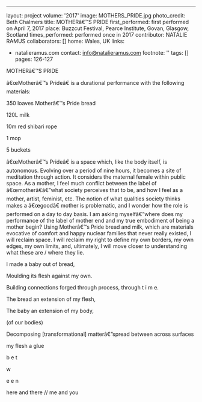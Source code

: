 ---
layout: project
volume: '2017'
image: MOTHERS_PRIDE.jpg
photo_credit: Beth Chalmers
title: MOTHERâ€™S PRIDE
first_performed: first performed on April 7, 2017
place: Buzzcut Festival, Pearce Institute, Govan, Glasgow, Scotland
times_performed: performed once in 2017
contributor: NATALIE RAMUS
collaborators: []
home: Wales, UK
links:
- natalieramus.com
contact: info@natalieramus.com
footnote: ''
tags: []
pages: 126-127



MOTHERâ€™S PRIDE

â€œMotherâ€™s Prideâ€ is a durational performance with the following materials:

350 loaves Motherâ€™s Pride bread

120L milk

10m red shibari rope

1 mop

5 buckets

â€œMotherâ€™s Prideâ€ is a space which, like the body itself, is autonomous. Evolving over a period of nine hours, it becomes a site of meditation through action. It considers the maternal female within public space. As a mother, I feel much conflict between the label of â€œmotherâ€â€”what society perceives that to be, and how I feel as a mother, artist, feminist, etc. The notion of what qualities society thinks makes a â€œgoodâ€ mother is problematic, and I wonder how the role is performed on a day to day basis. I am asking myselfâ€”where does my performance of the label of mother end and my true embodiment of being a mother begin? Using Motherâ€™s Pride bread and milk, which are materials evocative of comfort and happy nuclear families that never really existed, I will reclaim space. I will reclaim my right to define my own borders, my own edges, my own limits, and, ultimately, I will move closer to understanding what these are / where they lie.

I made a baby out of bread,

Moulding its flesh against my own.

Building connections forged through process, through  t i m e.

The bread an extension of my flesh,

The baby an extension of my body,

(of our bodies)

Decomposing [transformational] matterâ€”spread between across surfaces

my flesh a glue

b e t

w

e e n

here and there // me and you
